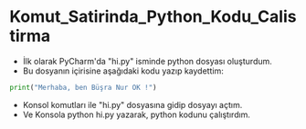 # Komut_Satirinda_Python_Kodu_Calistirma

- İlk olarak PyCharm'da "hi.py" isminde python dosyası oluşturdum.
- Bu dosyanın içirisine aşağıdaki kodu yazıp kaydettim: 

```python
print("Merhaba, ben Büşra Nur OK !")
```

- Konsol komutları ile "hi.py" dosyasına gidip dosyayı açtım.
- Ve Konsola python hi.py yazarak, python kodunu çalıştırdım.

